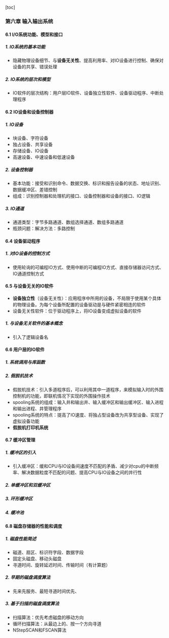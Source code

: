 [toc]

### 第六章 输入输出系统

#### 6.1 I/O系统功能、模型和接口

##### 1. IO系统的基本功能

* 隐藏物理设备细节、与**设备无关性**、提高利用率、对IO设备进行控制、确保对设备的共享、错误处理

##### 2. IO系统的层次和模型

* IO软件的层次结构：用户层IO软件、设备独立性软件、设备驱动程序、中断处理程序

#### 6.2 IO设备和设备控制器

##### 1. IO设备

* 块设备、字符设备
* 独占设备、共享设备
* 存储设备、IO设备
* 高速设备、中速设备和低速设备

##### 2. 设备控制器

* 基本功能：接受和识别命令、数据交换、标识和报告设备的状态、地址识别、数据缓冲区、差错控制
* 组成：识别控制器和处理机的接口、设备控制器和设备的接口、IO逻辑

##### 3. IO通道

* 通道类型：字节多路通道、数组选择通道、数组多路通道
* 瓶颈问题：解决方法：多路控制

#### 6.4 设备驱动程序

##### 1. 对IO设备的控制方式

* 使用轮询的可编程IO方式、使用中断的可编程IO方式、直接存储器访问方式、IO通道控制方式

#### 6.5 与设备无关的IO软件

* **设备独立性**（设备无关性）：应用程序中所用的设备，不局限于使用某个具体的物理设备。为每个设备所配置的设备驱动是与硬件紧密相连的软件
* 设备无关性软件：位于驱动程序上，将IO设备变成虚拟设备的软件

##### 1. 与设备无关软件的基本概念

* 引入了逻辑设备名

#### 6.6 用户层的IO软件

##### 1. 系统调用与库函数

##### 2. 假脱机技术

* 假脱机技术：引入多道程序后，可以利用其中一道程序，来模拟输入时的外围控制机的功能，即联机情况下实现的外围操作技术
* spooling系统的组成：输入井和输出井、输入缓冲区和输出缓冲区、输入进程和输出进程、井管理程序
* spooling系统的特点：提高了IO速度、将独占型设备改为共享型设备、实现了虚拟设备功能
* **假脱机打印机系统**

#### 6.7 缓冲区管理

##### 1. 缓冲区的引入

* 引入缓冲区：缓和CPU与IO设备间速度不匹配的矛盾、减少对cpu的中断频率、解决数据粒度不匹配的问题、提高CPU与IO设备之间的并行性

##### 2. 单缓冲区和双缓冲区

##### 3. 环形缓冲区

##### 4. 缓冲池

#### 6.8 磁盘存储器的性能和调度

##### 1. 磁盘性能简述

* 磁道、扇区、标识符字段、数据字段
* 固定头磁盘、移动头磁盘
* 寻道时间、旋转延迟时间、传输时间（有计算题）

##### 2. 早期的磁盘调度算法

* 先来先服务、最短寻道时间优先、

##### 3. 基于扫描的磁盘调度算法

* 扫描算法：优先考虑磁盘的移动方向
* 循环扫描算法：从最边上的、按一个方向寻道
* NStepSCAN和FSCAN算法


